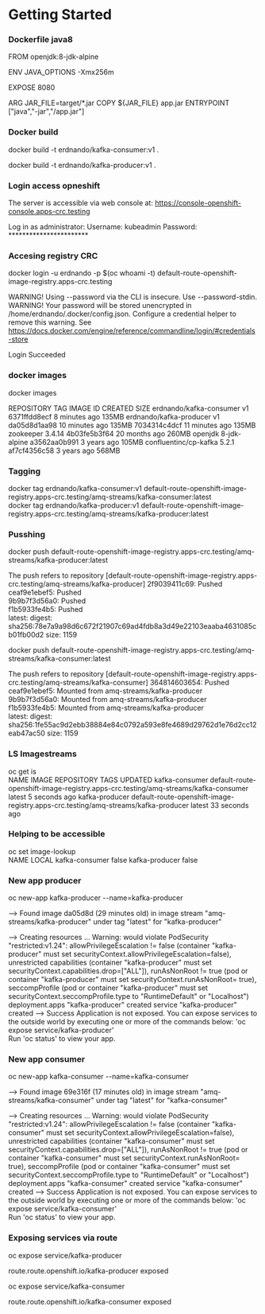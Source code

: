 # Getting Started

### Dockerfile java8

FROM openjdk:8-jdk-alpine

ENV JAVA_OPTIONS -Xmx256m

EXPOSE 8080

ARG JAR_FILE=target/*.jar
COPY ${JAR_FILE} app.jar
ENTRYPOINT ["java","-jar","/app.jar"]


### Docker build
docker build -t erdnando/kafka-consumer:v1 .

docker build -t erdnando/kafka-producer:v1 .

### Login access opneshift
The server is accessible via web console at:
 https://console-openshift-console.apps-crc.testing

Log in as administrator:
 Username: kubeadmin
 Password: ***********************


### Accesing registry CRC
docker login -u erdnando -p $(oc whoami -t) default-route-openshift-image-registry.apps-crc.testing

WARNING! Using --password via the CLI is insecure. Use --password-stdin.
WARNING! Your password will be stored unencrypted in /home/erdnando/.docker/config.json.
Configure a credential helper to remove this warning. See
https://docs.docker.com/engine/reference/commandline/login/#credentials-store

Login Succeeded

### docker images   

docker images     
                                                                                                                                                          
REPOSITORY                TAG            IMAGE ID       CREATED          SIZE
erdnando/kafka-consumer   v1             6371ffdd8ecf   8 minutes ago    135MB
erdnando/kafka-producer   v1             da05d8d1aa98   10 minutes ago   135MB
<none>                    <none>         7034314c4dcf   11 minutes ago   135MB
zookeeper                 3.4.14         4b03fe5b3f64   20 months ago    260MB
openjdk                   8-jdk-alpine   a3562aa0b991   3 years ago      105MB
confluentinc/cp-kafka     5.2.1          af7cf4356c58   3 years ago      568MB

### Tagging
docker tag erdnando/kafka-consumer:v1 default-route-openshift-image-registry.apps-crc.testing/amq-streams/kafka-consumer:latest                                             
docker tag erdnando/kafka-producer:v1 default-route-openshift-image-registry.apps-crc.testing/amq-streams/kafka-producer:latest  


### Pusshing
docker push default-route-openshift-image-registry.apps-crc.testing/amq-streams/kafka-producer:latest  
                                                                        
The push refers to repository [default-route-openshift-image-registry.apps-crc.testing/amq-streams/kafka-producer]
2f9039411c69: Pushed  
ceaf9e1ebef5: Pushed  
9b9b7f3d56a0: Pushed  
f1b5933fe4b5: Pushed  
latest: digest: sha256:78e7a9a98d6c672f21907c69ad4fdb8a3d49e22103eaaba4631085cb01fb00d2 size: 1159

docker push default-route-openshift-image-registry.apps-crc.testing/amq-streams/kafka-consumer:latest  
                                                                 
The push refers to repository [default-route-openshift-image-registry.apps-crc.testing/amq-streams/kafka-consumer]
364814603654: Pushed  
ceaf9e1ebef5: Mounted from amq-streams/kafka-producer  
9b9b7f3d56a0: Mounted from amq-streams/kafka-producer  
f1b5933fe4b5: Mounted from amq-streams/kafka-producer  
latest: digest: sha256:1fe55ac9d2ebb38884e84c0792a593e8fe4689d29762d1e76d2cc12eab47ac50 size: 1159

### LS Imagestreams
oc get is                                                                                                                                                                      
NAME             IMAGE REPOSITORY                                                                     TAGS     UPDATED
kafka-consumer   default-route-openshift-image-registry.apps-crc.testing/amq-streams/kafka-consumer   latest   5 seconds ago
kafka-producer   default-route-openshift-image-registry.apps-crc.testing/amq-streams/kafka-producer   latest   33 seconds ago

### Helping to be accessible 
oc set image-lookup                                                                                                                                                            
NAME            LOCAL
kafka-consumer  false
kafka-producer  false


### New app producer

oc new-app kafka-producer --name=kafka-producer    
                                                                                                                           
--> Found image da05d8d (29 minutes old) in image stream "amq-streams/kafka-producer" under tag "latest" for "kafka-producer"


--> Creating resources ...
Warning: would violate PodSecurity "restricted:v1.24": allowPrivilegeEscalation != false (container "kafka-producer" must set securityContext.allowPrivilegeEscalation=false), unrestricted
capabilities (container "kafka-producer" must set securityContext.capabilities.drop=["ALL"]), runAsNonRoot != true (pod or container "kafka-producer" must set securityContext.runAsNonRoot=
true), seccompProfile (pod or container "kafka-producer" must set securityContext.seccompProfile.type to "RuntimeDefault" or "Localhost")
   deployment.apps "kafka-producer" created
   service "kafka-producer" created
--> Success
   Application is not exposed. You can expose services to the outside world by executing one or more of the commands below:
    'oc expose service/kafka-producer'  
   Run 'oc status' to view your app.


### New app consumer

oc new-app kafka-consumer --name=kafka-consumer      
                                                                                                                          
--> Found image 69e316f (17 minutes old) in image stream "amq-streams/kafka-consumer" under tag "latest" for "kafka-consumer"


--> Creating resources ...
Warning: would violate PodSecurity "restricted:v1.24": allowPrivilegeEscalation != false (container "kafka-consumer" must set securityContext.allowPrivilegeEscalation=false), unrestricted
capabilities (container "kafka-consumer" must set securityContext.capabilities.drop=["ALL"]), runAsNonRoot != true (pod or container "kafka-consumer" must set securityContext.runAsNonRoot=
true), seccompProfile (pod or container "kafka-consumer" must set securityContext.seccompProfile.type to "RuntimeDefault" or "Localhost")
   deployment.apps "kafka-consumer" created
   service "kafka-consumer" created
--> Success
   Application is not exposed. You can expose services to the outside world by executing one or more of the commands below:
    'oc expose service/kafka-consumer'  
   Run 'oc status' to view your app.


### Exposing services via route

oc expose service/kafka-producer    
                                                                                                                                   
route.route.openshift.io/kafka-producer exposed

oc expose service/kafka-consumer     
                                                                                                                                        
route.route.openshift.io/kafka-consumer exposed

